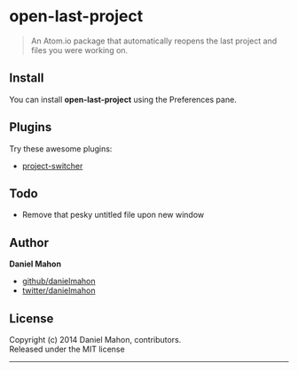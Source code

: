 # open-last-project

> An Atom.io package that automatically reopens the last project and files you were working on.

## Install
You can install **open-last-project** using the Preferences pane.

## Plugins
Try these awesome plugins:
+ [project-switcher](https://atom.io/packages/project-switcher)

## Todo
+ Remove that pesky untitled file upon new window

## Author

**Daniel Mahon**
 
+ [github/danielmahon](https://github.com/danielmahon)
+ [twitter/danielmahon](http://twitter.com/danielmahon) 

## License
Copyright (c) 2014 Daniel Mahon, contributors.  
Released under the MIT license

***
